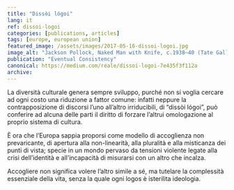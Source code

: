 ```yaml
---
title: "Dissòi lógoi"
lang: it
ref: dissoi-logoi
categories: [publications, articles]
tags: [europe, european union]
featured_image: /assets/images/2017-05-16-dissoi-logoi.jpg
image_alt: "Jackson Pollock, Naked Man with Knife, c.1938–40 (Tate Gallery)"
publication: "Eventual Consistency"
canonical: https://medium.com/reale/dissoi-logoi-7e435f3f112a
archive:
---
```


La diversità culturale genera sempre sviluppo, purché non si voglia cercare ad ogni costo una riduzione a fattor comune: infatti neppure la contrapposizione di discorsi l’uno all’altro irriducibili, di “dissòi lógoi”, può conferire ad alcuna delle parti il diritto di forzare l’altrui omologazione al proprio sistema di cultura.

È ora che l’Europa sappia proporsi come modello di accoglienza non prevaricante, di apertura alla non-linearità, alla pluralità e alla misticanza dei punti di vista; specie in un mondo pervaso da tensioni violente legate alla crisi dell’identità e all’incapacità di misurarsi con un altro che incalza.

Accogliere non significa volere l’altro simile a sé, ma tutelare la complessità essenziale della vita, senza la quale ogni logos è isterilita ideologia.
